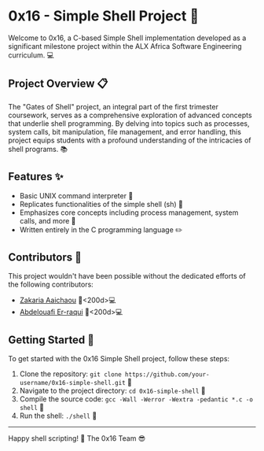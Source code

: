 # 0x16 - Simple Shell Project 🚀

Welcome to 0x16, a C-based Simple Shell implementation developed as a significant milestone project within the ALX Africa Software Engineering curriculum. 💻

## Project Overview 📋

The "Gates of Shell" project, an integral part of the first trimester coursework, serves as a comprehensive exploration of advanced concepts that underlie shell programming. By delving into topics such as processes, system calls, bit manipulation, file management, and error handling, this project equips students with a profound understanding of the intricacies of shell programs. 📚

## Features ✨

- Basic UNIX command interpreter 📜
- Replicates functionalities of the simple shell (sh) 🔄
- Emphasizes core concepts including process management, system calls, and more 💪
- Written entirely in the C programming language ✏️

## Contributors 🙌

This project wouldn't have been possible without the dedicated efforts of the following contributors:

- [Zakaria Aaichaou](https://github.com/Z-Sitawi) 👨<200d>💻
- [Abdelouafi Er-raqui](https://github.com/Abdelouafi09) 👨<200d>💻

## Getting Started 🚀

To get started with the 0x16 Simple Shell project, follow these steps:

1. Clone the repository: `git clone https://github.com/your-username/0x16-simple-shell.git` 🐙
2. Navigate to the project directory: `cd 0x16-simple-shell` 📂
3. Compile the source code: `gcc -Wall -Werror -Wextra -pedantic *.c -o shell` 🔧
4. Run the shell: `./shell` 🏃

---

Happy shell scripting! 🎉
The 0x16 Team 😎
